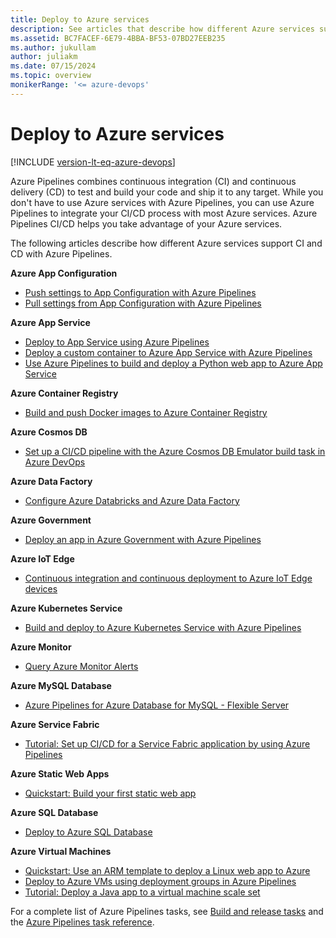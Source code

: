 ```yaml
---
title: Deploy to Azure services
description: See articles that describe how different Azure services support continuous integration (CI) and continuous delivery (CD) with Azure Pipelines.
ms.assetid: BC7FACEF-6E79-4BBA-BF53-07BD27EEB235
ms.author: jukullam
author: juliakm
ms.date: 07/15/2024
ms.topic: overview
monikerRange: '<= azure-devops'
---
```


# Deploy to Azure services

[!INCLUDE [version-lt-eq-azure-devops](../includes/version-lt-eq-azure-devops.md)]

Azure Pipelines combines continuous integration (CI) and continuous delivery (CD) to test and build your code and ship it to any target. While you don't have to use Azure services with Azure Pipelines, you can use Azure Pipelines to integrate your CI/CD process with most Azure services. Azure Pipelines CI/CD helps you take advantage of your Azure services.

The following articles describe how different Azure services support CI and CD with Azure Pipelines.

**Azure App Configuration**
- [Push settings to App Configuration with Azure Pipelines](/azure/azure-app-configuration/push-kv-devops-pipeline)
- [Pull settings from App Configuration with Azure Pipelines](/azure/azure-app-configuration/pull-key-value-devops-pipeline)

**Azure App Service**
- [Deploy to App Service using Azure Pipelines](/azure/app-service/deploy-azure-pipelines)
- [Deploy a custom container to Azure App Service with Azure Pipelines](apps/cd/deploy-docker-webapp.md)
- [Use Azure Pipelines to build and deploy a Python web app to Azure App Service](ecosystems/python-webapp.md)

**Azure Container Registry**
- [Build and push Docker images to Azure Container Registry](ecosystems/containers/acr-template.md)

**Azure Cosmos DB**
- [Set up a CI/CD pipeline with the Azure Cosmos DB Emulator build task in Azure DevOps](/azure/cosmos-db/tutorial-setup-ci-cd)

**Azure Data Factory**
- [Configure Azure Databricks and Azure Data Factory](apps/cd/azure/build-data-pipeline.md#configure-azure-databricks-and-azure-data-factory)

**Azure Government**
- [Deploy an app in Azure Government with Azure Pipelines](/azure/azure-government/connect-with-azure-pipelines)

**Azure IoT Edge**
- [Continuous integration and continuous deployment to Azure IoT Edge devices](/azure/iot-edge/how-to-continuous-integration-continuous-deployment)

**Azure Kubernetes Service**
- [Build and deploy to Azure Kubernetes Service with Azure Pipelines](ecosystems/kubernetes/aks-template.md)

**Azure Monitor**
- [Query Azure Monitor Alerts](process/approvals.md#query-azure-monitor-alerts)

**Azure MySQL Database**
- [Azure Pipelines for Azure Database for MySQL - Flexible Server](/azure/mysql/flexible-server/azure-pipelines-deploy-database-task)

**Azure Service Fabric**
- [Tutorial: Set up CI/CD for a Service Fabric application by using Azure Pipelines](/azure/service-fabric/service-fabric-tutorial-deploy-app-with-cicd-vsts)

**Azure Static Web Apps**
- [Quickstart: Build your first static web app](/azure/static-web-apps/get-started-portal?pivots=azure-devops)

**Azure SQL Database**
- [Deploy to Azure SQL Database](targets/azure-sqldb.md)

**Azure Virtual Machines**
- [Quickstart: Use an ARM template to deploy a Linux web app to Azure](./apps/cd/azure/deploy-arm-template.md)
- [Deploy to Azure VMs using deployment groups in Azure Pipelines](release/deployment-groups/deploying-azure-vms-deployment-groups.md)
- [Tutorial: Deploy a Java app to a virtual machine scale set](apps/cd/azure/deploy-virtual-scale-set-java.md) 

For a complete list of Azure Pipelines tasks, see [Build and release tasks](tasks/index.md) and the [Azure Pipelines task reference](/azure/devops/pipelines/tasks/reference).
